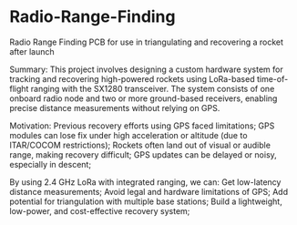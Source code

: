 # Radio-Range-Finding
Radio Range Finding PCB for use in triangulating and recovering a rocket after launch

Summary: 
  This project involves designing a custom hardware system for tracking and recovering high-powered rockets using LoRa-based time-of-flight ranging with the SX1280 transceiver. The system consists of one onboard radio node and two or more ground-based receivers, enabling  precise distance measurements without relying on GPS.

Motivation:
  Previous recovery efforts using GPS faced limitations; GPS modules can lose fix under high acceleration or altitude (due to ITAR/COCOM restrictions);
  Rockets often land out of visual or audible range, making recovery difficult;
  GPS updates can be delayed or noisy, especially in descent;

By using 2.4 GHz LoRa with integrated ranging, we can:
  Get low-latency distance measurements;
  Avoid legal and hardware limitations of GPS;
  Add potential for triangulation with multiple base stations;
  Build a lightweight, low-power, and cost-effective recovery system;
